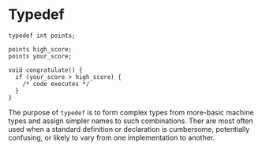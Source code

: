 # Typedef

```
typedef int points;

points high_score;
points your_score;

void congratulate() {
  if (your_score > high_score) {
    /* code executes */
  }
}
```

The purpose of `typedef` is to form complex types from more-basic machine types and assign simpler names to such combinations. Ther are most often used when a standard definition or declaration is cumbersome, potentially confusing, or likely to vary from one implementation to another.

